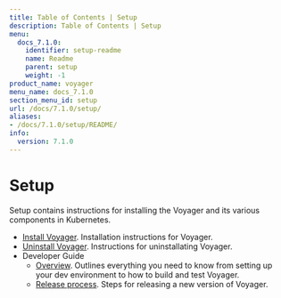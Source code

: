 ```yaml
---
title: Table of Contents | Setup
description: Table of Contents | Setup
menu:
  docs_7.1.0:
    identifier: setup-readme
    name: Readme
    parent: setup
    weight: -1
product_name: voyager
menu_name: docs_7.1.0
section_menu_id: setup
url: /docs/7.1.0/setup/
aliases:
- /docs/7.1.0/setup/README/
info:
  version: 7.1.0
---
```


# Setup

Setup contains instructions for installing the Voyager and its various components in Kubernetes.

- [Install Voyager](/docs/7.1.0/setup/install). Installation instructions for Voyager.
- [Uninstall Voyager](/docs/7.1.0/setup/uninstall). Instructions for uninstallating Voyager.
- Developer Guide
  - [Overview](/docs/7.1.0/setup/developer-guide/overview). Outlines everything you need to know from setting up your dev environment to how to build and test Voyager.
  - [Release process](/docs/7.1.0/setup/developer-guide/release). Steps for releasing a new version of Voyager.
